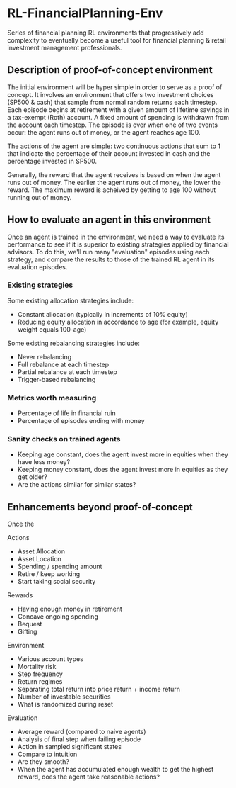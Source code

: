 # RL-FinancialPlanning-Env
Series of financial planning RL environments that progressively add complexity to eventually become a useful tool for financial planning &amp; retail investment management professionals.

## Description of proof-of-concept environment
The initial environment will be hyper simple in order to serve as a proof of concept. It involves an environment that offers two investment choices (SP500 & cash) that sample from normal random returns each timestep. Each episode begins at retirement with a given amount of lifetime savings in a tax-exempt (Roth) account. A fixed amount of spending is withdrawn from the account each timestep. The episode is over when one of two events occur: the agent runs out of money, or the agent reaches age 100. 

The actions of the agent are simple: two continuous actions that sum to 1 that indicate the percentage of their account invested in cash and the percentage invested in SP500.

Generally, the reward that the agent receives is based on when the agent runs out of money. The earlier the agent runs out of money, the lower the reward. The maximum reward is acheived by getting to age 100 without running out of money. 

## How to evaluate an agent in this environment
Once an agent is trained in the environment, we need a way to evaluate its performance to see if it is superior to existing strategies applied by financial advisors. To do this, we'll run many "evaluation" episodes using each strategy, and compare the results to those of the trained RL agent in its evaluation episodes.

### Existing strategies
Some existing allocation strategies include:
* Constant allocation (typically in increments of 10% equity)
* Reducing equity allocation in accordance to age (for example, equity weight equals 100-age)

Some existing rebalancing strategies include:
* Never rebalancing
* Full rebalance at each timestep
* Partial rebalance at each timestep
* Trigger-based rebalancing

### Metrics worth measuring
* Percentage of life in financial ruin
* Percentage of episodes ending with money

### Sanity checks on trained agents
* Keeping age constant, does the agent invest more in equities when they have less money?
* Keeping money constant, does the agent invest more in equities as they get older?
* Are the actions similar for similar states?

## Enhancements beyond proof-of-concept
Once the 

Actions
* Asset Allocation
* Asset Location
* Spending / spending amount
* Retire / keep working
* Start taking social security

Rewards
* Having enough money in retirement
* Concave ongoing spending
* Bequest
* Gifting

Environment
* Various account types
* Mortality risk
* Step frequency
* Return regimes
* Separating total return into price return + income return
* Number of investable securities
* What is randomized during reset

Evaluation 
* Average reward (compared to naive agents)
* Analysis of final step when failing episode
* Action in sampled significant states
* Compare to intuition
* Are they smooth?
* When the agent has accumulated enough wealth to get the highest reward, does the agent take reasonable actions?
